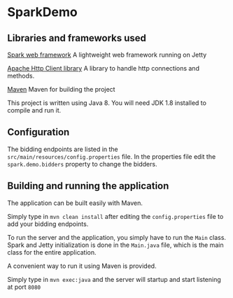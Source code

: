 # SparkDemo

## Libraries and frameworks used

[Spark web framework](http://sparkjava.com/)
A lightweight web framework running on Jetty

[Apache Http Client library](http://hc.apache.org/httpcomponents-client-ga/)
A library to handle http connections and methods.

[Maven](https://maven.apache.org/)
Maven for building the project

This project is written using Java 8. You will need JDK 1.8 installed to compile and run it.

## Configuration

The bidding endpoints are listed in the `src/main/resources/config.properties` file.
In the properties file edit the `spark.demo.bidders` property to change the bidders.

## Building and running the application

The application can be built easily with Maven.

Simply type in `mvn clean install` after editing the `config.properties` file to add your bidding endpoints.

To run the server and the application, you simply have to run the `Main` class. Spark and Jetty initialization is done in the
`Main.java` file, which is the main class for the entire application.

A convenient way to run it using Maven is provided.

Simply type in `mvn exec:java` and the server will startup and start listening at port `8080`
